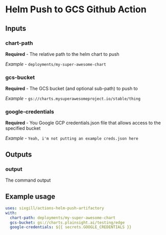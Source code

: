 # Helm Push to GCS Github Action

## Inputs

### chart-path

**Required** - The relative path to the helm chart to push

*Example* - `deployments/my-super-awesome-chart`

### gcs-bucket

**Required** - The GCS bucket (and optional sub-path) to push to

*Example* - `gs://charts.mysuperawesomeproject.io/stable/thing`

### google-credentials

**Required** - You Google GCP credentials.json file that allows access to the specified bucket

*Example* - `Yeah, i'm not putting an example creds.json here`

## Outputs

### output

The command output

## Example usage

```yaml
uses: sixgill/actions-helm-push-artifactory
with:
  chart-path: deployments/my-super-awesome-chart
  gcs-bucket: gs://charts.plainsight.ai/testing/edge
  google-credentials: ${{ secrets.GOOGLE_CREDENTIALS }}
```
